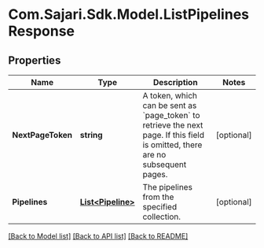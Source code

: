 # Com.Sajari.Sdk.Model.ListPipelinesResponse

## Properties

Name | Type | Description | Notes
------------ | ------------- | ------------- | -------------
**NextPageToken** | **string** | A token, which can be sent as &#x60;page_token&#x60; to retrieve the next page.  If this field is omitted, there are no subsequent pages. | [optional] 
**Pipelines** | [**List&lt;Pipeline&gt;**](Pipeline.md) | The pipelines from the specified collection. | [optional] 

[[Back to Model list]](../README.md#documentation-for-models) [[Back to API list]](../README.md#documentation-for-api-endpoints) [[Back to README]](../README.md)

